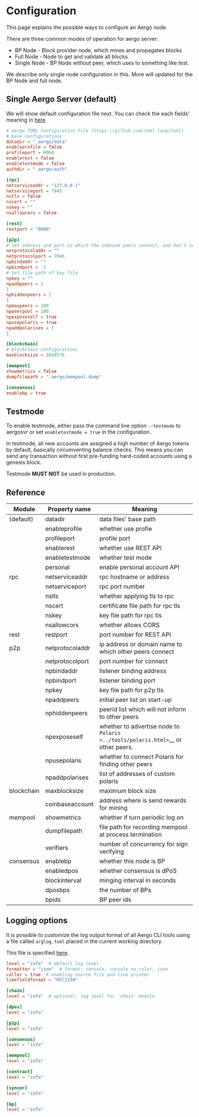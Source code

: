 Configuration
=============

This page explains the possible ways to configure an Aergo node.

There are three common modes of operation for aergo server:

* BP Node - Block provider node, which mines and propagates blocks
* Full Node - Node to get and validate all blocks
* Single Node - BP Node without peer, which uses to something like test.

We describe only single node configuration in this. More will updated for the BP Node and full node.

## Single Aergo Server (default)

We will show default configuration file next. You can check the each fields' meaning in [here](https://github.com/aergoio/aergo/wiki/server_configuration)

```toml
# aergo TOML Configuration File (https://github.com/toml-lang/toml)
# base configurations
datadir = ".aergo/data"
enableprofile = false
profileport = 6060
enablerest = false
enabletestmode = false
authdir = ".aergo/auth"

[rpc]
netserviceaddr = "127.0.0.1"
netserviceport = 7845
nstls = false
nscert = ""
nskey = ""
nsallowcors = false

[rest]
restport = "8080"

[p2p]
# Set address and port to which the inbound peers connect, and don't set loopback address or private network unless used in local network 
netprotocoladdr = "" 
netprotocolport = 7846
npbindaddr = ""
npbindport = -1 
# Set file path of key file
npkey = ""
npaddpeers = [
]
nphiddenpeers = [
]
npmaxpeers = 100
nppeerpool = 100
npexposeself = true
npusepolaris = true
npaddpolarises = [
]

[blockchain]
# blockchain configurations
maxblocksize = 1048576

[mempool]
showmetrics = false
dumpfilepath = ".aergo/mempool.dump"

[consensus]
enablebp = true
```

## Testmode

To enable testmode, either pass the command line option `--testmode` to aergosvr or set `enabletestmode = true` in the configuration.

In testmode, all new accounts are assigned a high number of Aergo tokens by default, basically circumventing balance checks. This means you can send any transaction without first pre-funding hard-coded accounts using a genesis block.

Testmode **MUST NOT** be used in production.

## Reference

| Module        | Property name    | Meaning                                  |
| ------------- |------------------|------------------------------------------|
| (default)     | datadir          | data files' base path                    |
|               | enableprofile    | whether use profie                       |
|               | profileport      | profile port                             |
|               | enablerest       | whether use REST API                     |
|               | enabletestmode   | whether test mode                        |
|               | personal         | enable personal account API              |
| rpc           | netserviceaddr   | rpc hostname or address                  |
|               | netserviceport   | rpc port number                          |
|               | nstls            | whether applying tls to rpc              |
|               | nscert           | certificate file path for rpc tls        |
|               | nskey            | key file path for rpc tls                |
|               | nsallowcors      | whether allows CORS                      |
| rest          | restport         | port number for REST API                 |
| p2p           | netprotocoladdr  | ip address or domain name to which other peers connect |
|               | netprotocolport  | port number for connect                  |
|               | npbindaddr       | listener binding address                 |
|               | npbindport       | listener binding port                    |
|               | npkey            | key file path for p2p tls                |
|               | npaddpeers       | initial peer list on start-up            |
|               | nphiddenpeers    | peerid list which will not inform to other peers |
|               | npexposeself     | whether to advertise node to `Polaris <../tools/polaris.html>`__ or other peers. |
|               | npusepolaris     | whether to connect Polaris for finding other peers    |
|               | npaddpolarises   | list of addresses of custom polaris      |
| blockchain    | maxblocksize     | maximum block size                       |
|               | coinbaseaccount  | address where is send rewards for mining |
| mempool       | showmetrics      | whether if turn periodic log on          |
|               | dumpfilepath     | file path for recording mempool at process termination |
|               | verifiers        | number of concurrency for sign verifying |
| consensus     | enablebp         | whether this node is BP                  |
|               | enabledpos       | whether consensus is dPoS                |
|               | blockinterval    | minging interval in seconds              |
|               | dposbps          | the number of BPs                        |
|               | bpids            | BP peer ids                              |

## Logging options

It is possible to customize the log output format of all Aergo CLI tools using a file called `arglog.toml` placed in the current working directory.

This file is specified [here](https://github.com/aergoio/aergo-lib/blob/fe30a6e424e5b963f3c4e9c0ea3da4c0c87f595b/log/log.go#L9-L40).

```toml
level = "info"  # default log level
formatter = "json"  # format: console, console_no_color, json
caller = true  # enabling source file and line printer
timefieldformat = "RFC3339"

[chain]
level = "info"  # optional, log level for 'chain' module

[dpos]
level = "info"

[p2p]
level = "info"

[consensus]
level = "info"

[mempool]
level = "info"

[contract]
level = "info"

[syncer]
level = "info"

[bp]
level = "info"
```
